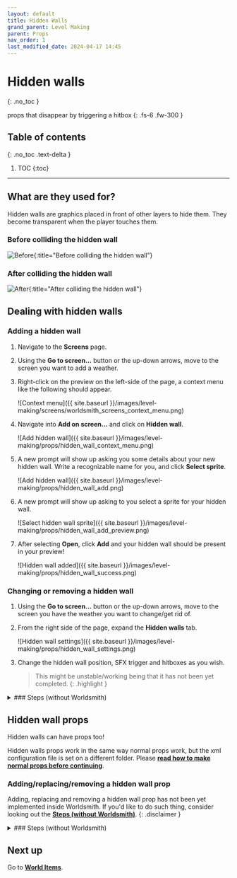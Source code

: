 ```yaml
---
layout: default
title: Hidden Walls
grand_parent: Level Making
parent: Props
nav_order: 1
last_modified_date: 2024-04-17 14:45
---
```


# Hidden walls
{: .no_toc }

props that disappear by triggering a hitbox<!-- more -->
{: .fs-6 .fw-300 }


## Table of contents
{: .no_toc .text-delta }

1. TOC
{:toc}

---

## What are they used for?

Hidden walls are graphics placed in front of other layers to hide them. They become transparent when the player touches them.

### Before colliding the hidden wall
![Before]({{site.baseurl}}/images/level-making/props/hidden_wall_before_example.png){:title="Before colliding the hidden wall"}
### After colliding the hidden wall
![After]({{site.baseurl}}/images/level-making/props/hidden_wall_after_example.png){:title="After colliding the hidden wall"}


## Dealing with hidden walls

### Adding a hidden wall

1. Navigate to the **Screens** page.
2. Using the **Go to screen...** button or the up-down arrows, move to the screen you want to add a weather.
2. Right-click on the preview on the left-side of the page, a context menu like the following should appear.

	![Context menu]({{ site.baseurl }}/images/level-making/screens/worldsmith_screens_context_menu.png)

4. Navigate into **Add on screen...** and click on **Hidden wall**.

	![Add hidden wall]({{ site.baseurl }}/images/level-making/props/hidden_wall_context_menu.png)

5. A new prompt will show up asking you some details about your new hidden wall. Write a recognizable name for you, and click **Select sprite**.

	![Add hidden wall]({{ site.baseurl }}/images/level-making/props/hidden_wall_add.png)

6. A new prompt will show up asking to you select a sprite for your hidden wall.

	![Select hidden wall sprite]({{ site.baseurl }}/images/level-making/props/hidden_wall_add_preview.png)

7. After selecting **Open**, click **Add** and your hidden wall should be present in your preview!

	![Hidden wall added]({{ site.baseurl }}/images/level-making/props/hidden_wall_success.png)

### Changing or removing a hidden wall

1. Using the **Go to screen...** button or the up-down arrows, move to the screen you have the weather you want to change/get rid of.
2. From the right side of the page, expand the **Hidden walls** tab.

    ![Hidden wall settings]({{ site.baseurl }}/images/level-making/props/hidden_wall_settings.png)

3. Change the hidden wall position, SFX trigger and hitboxes as you wish.

    > This might be unstable/working being that it has not been yet completed.
    {: .highlight }

<details class="expander">
   <summary markdown="1">
### Steps (without Worldsmith)
   </summary>
   <div markdown="1">

### Adding a hidden wall
{: .no_toc }

If you want to add a new hidden wall:

1. Convert an image file into a packed XNB file.
   > While there aren't any restrictions with how it should be named, avoid using spaces or special characters and it's suggested that you name it in a way that you can retroactively know which file is later on.
   > An example could be:
   ```
   `SCREEN`_[NAME]_[NUMBER] (e.g. 65_house_1)
   ```
   If you follow such, you can easily tell which screen the hidden wall is used in, what is the hidden wall, and a number if you have more than one hidden walls.
   {: .note }

2. Head to the following folder: `props/hidden_walls`.
3. You can put your new packed hidden wall image inside the `textures` folder. Write down your hidden wall image file name somewhere, this will be used later.
4. Check if you already have an existing xml file for the screen that you want to add your new hidden wall image, you can easily find it by searching "hidden_wall" and then the screen number (e.g. hidden_wall65.xml).
   > **If the file doesn't exists**, don't worry!
   > 1. Copy the following snippet:
      ```xml
        <?xml version="1.0"?>
        <RaymanCollection xmlns:xsi="http://www.w3.org/2001/XMLSchema-instance" xmlns:xsd="http://www.w3.org/2001/XMLSchema">
          <walls>
            <RaymanData> 
              <achievements>                                                <!-- leave this as is -->
                <AchievementCode>GO_THOUGH_ILLUSORY_WALL</AchievementCode>  <!-- leave this as is -->
              </achievements>                                               <!-- leave this as is -->
              <texture_name>YOUR_HIDDEN_WALL_NAME</texture_name>
              <Position>
                <X>YOUR_HIDDEN_WALL_X_POSITION</X>
                <Y>YOUR_HIDDEN_WALL_Y_POSITION</Y>
              </Position>
            </RaymanData>
          </walls>
        </RaymanCollection>
      ```
    > 2. Create a new xml file called `hidden_wall[SCREEN]` (e.g. hidden_wall65.xml), open it and paste the snippet above

    > **If the file already exists**:
    > 1. Copy the following snippet:
      ```xml
        <RaymanData> 
            <achievements>                                                <!-- leave this as is -->
              <AchievementCode>GO_THOUGH_ILLUSORY_WALL</AchievementCode>  <!-- leave this as is -->
            </achievements>                                               <!-- leave this as is -->
            <texture_name>YOUR_HIDDEN_WALL_NAME</texture_name>
            <Position>
              <X>YOUR_HIDDEN_WALL_X_POSITION</X>
              <Y>YOUR_HIDDEN_WALL_Y_POSITION</Y>
            </Position>
          </RaymanData>
      ```
    > 2. Inside the `walls` tag, below already existing `RaymanData`s, paste your snippet.

5. Replace `YOUR_HIDDEN_WALL_NAME` with the filename of your new packed hidden wall.
6. Replace the X and Y (`YOUR_HIDDEN_WALL_X_POSITION` and `YOUR_HIDDEN_WALL_Y_POSITION`) with the relative position of the top-left corner.

### Replacing a hidden wall
{: .no_toc }

To replace an already existing hidden wall image:

1. Convert the new hidden wall image into a packed XNB file.
2. Replace the old file with the new file in the `props/hidden_walls/textures`.
   > If your packed file isn't named the same as before, you will need to change the `texture_name` tag in the xml file(s) that previously had the old file or remove the layer completely.
   {: .highlight }

### Removing a hidden wall
{: .no_toc }

To remove a hidden wall image:

1. Find the hidden wall packed image of your choice and remove it.
2. You will need to remove each  `RaymanData` tag in the xml file(s) that contained your old file as `texture_name`.


</div>
</details>

## Hidden wall props
Hidden walls can have props too!<br>

Hidden walls props work in the same way normal props work, but the xml configuration file is set on a different folder. Please [__read how to make normal props before continuing__]({{site.baseurl}}/level-making/props).

### Adding/replacing/removing a hidden wall prop

Adding, replacing and removing a hidden wall prop has not been yet implemented inside Worldsmith. If you'd like to do such thing, consider looking out the [**Steps (without Worldsmith)**](./#steps-without-worldsmith-1).
{: .disclaimer }

<details class="expander">
   <summary markdown="1">
### Steps (without Worldsmith)
   </summary>
   <div markdown="1">

### Adding/replacing/removing hidden wall prop
{: .no_toc }

Hidden wall props are just like [simple props]({{site.baseurl}}/level-making/props#simple-prop).

> The only difference from the simple prop is the directory of the xml configuration file, that is `props/hidden walls props` instead of `props`.
{: .warning }

</div>
</details>

## Next up

Go to [**World Items**]({{site.baseurl}}/level-making/props/worlditems).